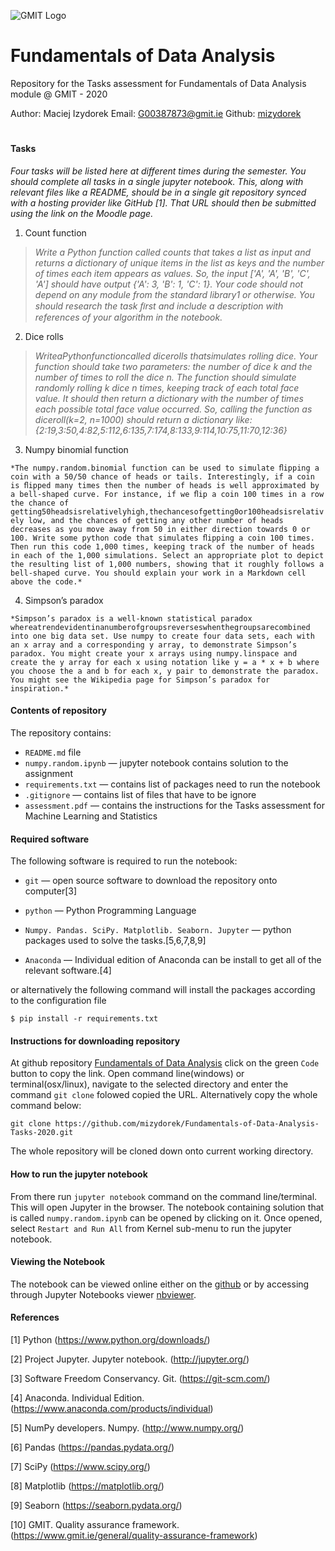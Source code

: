 ![GMIT Logo](http://password.gmit.ie/images/logo.png "GMIT Logos")
# Fundamentals of Data Analysis

Repository for the Tasks assessment for Fundamentals of Data Analysis module @ GMIT - 2020

Author: Maciej Izydorek Email: G00387873@gmit.ie Github: [mizydorek](https://github.com/mizydorek)

#

#### Tasks

*Four tasks will be listed here at different times during the semester. You should complete all tasks in a single jupyter notebook. This, along with relevant files like a README, should be in a single git repository synced with a hosting provider like GitHub [1]. That URL should then be submitted using the link on the Moodle page.*

1. Count function

>*Write a Python function called counts that takes a list as input and returns a dictionary of unique items in the list as keys and the number of times each item appears as values. So, the input ['A', 'A', 'B', 'C', 'A'] should have output {'A': 3, 'B': 1, 'C': 1}. Your code should not depend on any module from the standard library1 or otherwise. You should research the task ﬁrst and include a description with references of your algorithm in the notebook.*

2. Dice rolls

>*WriteaPythonfunctioncalled dicerolls thatsimulates rolling dice. Your function should take two parameters: the number of dice k and the number of times to roll the dice n. The function should simulate randomly rolling k dice n times, keeping track of each total face value. It should then return a dictionary with the number of times each possible total face value occurred. So, calling the function as diceroll(k=2, n=1000) should return a dictionary like: {2:19,3:50,4:82,5:112,6:135,7:174,8:133,9:114,10:75,11:70,12:36}*

3. Numpy binomial function

`*The numpy.random.binomial function can be used to simulate ﬂipping a coin with a 50/50 chance of heads or tails. Interestingly, if a coin is ﬂipped many times then the number of heads is well approximated by a bell-shaped curve. For instance, if we ﬂip a coin 100 times in a row the chance of getting50headsisrelativelyhigh,thechancesofgetting0or100headsisrelatively low, and the chances of getting any other number of heads decreases as you move away from 50 in either direction towards 0 or 100. Write some python code that simulates ﬂipping a coin 100 times. Then run this code 1,000 times, keeping track of the number of heads in each of the 1,000 simulations. Select an appropriate plot to depict the resulting list of 1,000 numbers, showing that it roughly follows a bell-shaped curve. You should explain your work in a Markdown cell above the code.*`

4. Simpson’s paradox

`*Simpson’s paradox is a well-known statistical paradox whereatrendevidentinanumberofgroupsreverseswhenthegroupsarecombined into one big data set. Use numpy to create four data sets, each with an x array and a corresponding y array, to demonstrate Simpson’s paradox. You might create your x arrays using numpy.linspace and create the y array for each x using notation like y = a * x + b where you choose the a and b for each x, y pair to demonstrate the paradox. You might see the Wikipedia page for Simpson’s paradox for inspiration.*`

#### Contents of repository

The repository contains:

* `README.md` file
* `numpy.random.ipynb` — jupyter notebook contains solution to the assignment
* `requirements.txt` — contains list of packages need to run the notebook
* `.gitignore` — contains list of files that have to be ignore
* `assessment.pdf` — contains the instructions for the Tasks assessment for Machine Learning and Statistics 

#### Required software

The following software is required to run the notebook:

* `git` — open source software to download the repository onto computer[3]
* `python` — Python Programming Language
* `Numpy. Pandas. SciPy. Matplotlib. Seaborn. Jupyter` — python packages used to solve the tasks.[5,6,7,8,9] 

* `Anaconda` — Individual edition of Anaconda can be install to get all of the relevant software.[4]

or alternatively the following command will install the packages according to the configuration file

```
$ pip install -r requirements.txt
```

#### Instructions for downloading repository

At github repository [Fundamentals of Data Analysis](https://github.com/mizydorek/Fundamentals-of-Data-Analysis-Tasks-2020) click on the green `Code` button to copy the link. Open command line(windows) or terminal(osx/linux), navigate to the selected directory and enter the command `git clone` folowed copied the URL. Alternatively copy the whole command below:

```
git clone https://github.com/mizydorek/Fundamentals-of-Data-Analysis-Tasks-2020.git
```

The whole repository will be cloned down onto current working directory.

#### How to run the jupyter notebook

From there run `jupyter notebook` command on the command line/terminal. This will open Jupyter in the browser. The notebook containing solution that is called `numpy.random.ipynb` can be opened by clicking on it.
Once opened, select `Restart and Run All` from Kernel sub-menu to run the jupyter notebook.

#### Viewing the Notebook 

The notebook can be viewed online either on the [github](https://github.com/mizydorek/Fundamentals-of-Data-Analysis-Tasks-2020/blob/main/tasks.ipynb) or by accessing through Jupyter Notebooks viewer  [nbviewer](https://nbviewer.jupyter.org/github.com/mizydorek/Fundamentals-of-Data-Analysis-Tasks-2020/blob/main/tasks.ipynb).

#### References 

[1] Python (https://www.python.org/downloads/) 

[2] Project Jupyter. Jupyter notebook. (http://jupyter.org/)

[3] Software Freedom Conservancy. Git. (https://git-scm.com/)

[4] Anaconda. Individual Edition. (https://www.anaconda.com/products/individual)

[5] NumPy developers. Numpy. (http://www.numpy.org/)

[6] Pandas (https://pandas.pydata.org/)

[7] SciPy (https://www.scipy.org/)

[8] Matplotlib (https://matplotlib.org/)

[9] Seaborn (https://seaborn.pydata.org/)

[10] GMIT. Quality assurance framework. (https://www.gmit.ie/general/quality-assurance-framework)